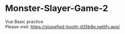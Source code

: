 # Monster-Slayer-Game-2
Vue Basic practice
<br/>
Please visit: https://stupefied-booth-d35b8e.netlify.app/
<br/>
